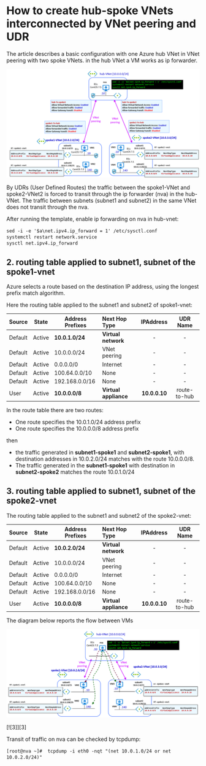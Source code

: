 <properties
pageTitle= 'Simple hub-spoke VNets configuration with VNet peering and UDR'
description= "ARM template to create Azure hub-spoke VNets with VNet peering"
documentationcenter: na
services=""
documentationCenter="na"
authors="fabferri"
manager=""
editor=""/>

<tags
   ms.service="howto-example-Azure"
   ms.devlang="na"
   ms.topic="article"
   ms.tgt_pltfrm="na"
   ms.workload="na"
   ms.date="05/03/2019"
   ms.author="fabferri" />

# How to create hub-spoke VNets interconnected by VNet peering and UDR


The article describes a basic configuration with one Azure hub VNet in VNet peering with two spoke VNets.
in the hub VNet a VM works as ip forwarder.

[![1]][1]

By UDRs (User Defined Routes) the traffic between the spoke1-VNet and spoke2-VNet2 is forced to transit through the ip forwarder (nva) in the hub-VNet. The traffic between subnets (subnet1 and subnet2) in the same VNet does not transit through the nva.


After running the template, enable ip forwarding on nva in hub-vnet:


```
sed -i -e '$a\net.ipv4.ip_forward = 1' /etc/sysctl.conf
systemctl restart network.service
sysctl net.ipv4.ip_forward
```

## <a name="routing-spoke1"></a>2. routing table applied to subnet1, subnet of the spoke1-vnet
Azure selects a route based on the destination IP address, using the longest prefix match algorithm.

Here the routing table applied to the subnet1 and subnet2 of spoke1-vnet:

|Source |State |Address Prefixes|Next Hop Type        | IPAddress    |UDR Name    |
|-------|------|----------------|:------------------- |:------------:|:----------:|
|Default|Active|**10.0.1.0/24** |**Virtual network**  |    -         |    -       |
|Default|Active|10.0.0.0/24     |VNet peering	      |    -         |    -       |
|Default|Active| 0.0.0.0/0      |Internet             |    -         |    -       |
|Default|Active|100.64.0.0/10   |None                 |    -         |    -       |
|Default|Active|192.168.0.0/16  |None                 |    -         |    -       |
|User   |Active|**10.0.0.0/8**  |**Virtual appliance**|**10.0.0.10** |route-to-hub|


In the route table there are two routes:

* One route specifies the 10.0.1.0/24 address prefix
* One route specifies the 10.0.0.0/8 address prefix

then

* the traffic generated in **subnet1-spoke1** and **subnet2-spoke1**, with destination addresses in 10.0.2.0/24 matches with the route 10.0.0.0/8.
* The traffic generated in the **subnet1-spoke1** with destination in **subnet2-spoke2**  matches the route 10.0.1.0/24

## <a name="routing-spoke2"></a>3. routing table applied to subnet1, subnet of the spoke2-vnet
The routing table applied to the subnet1 and subnet2 of the spoke2-vnet:

|Source |State |Address Prefixes|Next Hop Type        | IPAddress    |UDR Name    |
|-------|------|----------------|:------------------- |:------------:|:----------:|
|Default|Active|**10.0.2.0/24** |**Virtual network**  |    -         |    -       |
|Default|Active|10.0.0.0/24     |VNet peering	      |    -         |    -       |
|Default|Active| 0.0.0.0/0      |Internet             |    -         |    -       |
|Default|Active|100.64.0.0/10   |None                 |    -         |    -       |
|Default|Active|192.168.0.0/16  |None                 |    -         |    -       |
|User   |Active|**10.0.0.0/8**  |**Virtual appliance**|**10.0.0.10** |route-to-hub|

The diagram below reports the flow between VMs

[![2]][2]


[![3]][3]

Transit of traffic on nva can be checked by tcpdump:

```console
[root@nva ~]#  tcpdump -i eth0 -nqt "(net 10.0.1.0/24 or net 10.0.2.0/24)"
```


<!--Image References-->

[1]: ./media/network-diagram.png "network diagram"
[2]: ./media/flow1.png "tcp flow transit between VMs"
[2]: ./media/flow2.png "tcp flow transit between VMs"

<!--Link References-->

